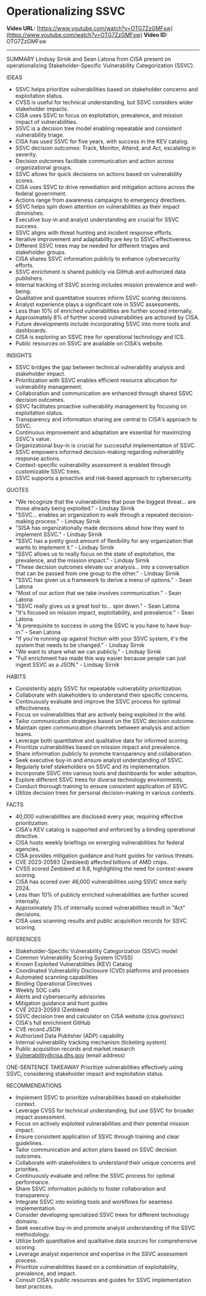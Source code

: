 # Operationalizing SSVC

**Video URL:** [https://www.youtube.com/watch?v=OTG7ZzGMFsw](https://www.youtube.com/watch?v=OTG7ZzGMFsw)
**Video ID:** OTG7ZzGMFsw

---

SUMMARY
Lindsay Sirnik and Sean Latona from CISA present on operationalizing Stakeholder-Specific Vulnerability Categorization (SSVC).

IDEAS
* SSVC helps prioritize vulnerabilities based on stakeholder concerns and exploitation status.
* CVSS is useful for technical understanding, but SSVC considers wider stakeholder impacts.
* CISA uses SSVC to focus on exploitation, prevalence, and mission impact of vulnerabilities.
* SSVC is a decision tree model enabling repeatable and consistent vulnerability triage.
* CISA has used SSVC for five years, with success in the KEV catalog.
* SSVC decision outcomes: Track, Monitor, Attend, and Act, escalating in severity.
* Decision outcomes facilitate communication and action across organizational groups.
* SSVC allows for quick decisions on actions based on vulnerability scores.
* CISA uses SSVC to drive remediation and mitigation actions across the federal government.
* Actions range from awareness campaigns to emergency directives.
* SSVC helps spin down attention on vulnerabilities as their impact diminishes.
* Executive buy-in and analyst understanding are crucial for SSVC success.
* SSVC aligns with threat hunting and incident response efforts.
* Iterative improvement and adaptability are key to SSVC effectiveness.
* Different SSVC trees may be needed for different triages and stakeholder groups.
* CISA shares SSVC information publicly to enhance cybersecurity efforts.
* SSVC enrichment is shared publicly via GitHub and authorized data publishers.
* Internal tracking of SSVC scoring includes mission prevalence and well-being.
* Qualitative and quantitative sources inform SSVC scoring decisions.
* Analyst experience plays a significant role in SSVC assessments.
* Less than 10% of enriched vulnerabilities are further scored internally.
* Approximately 8% of further scored vulnerabilities are actioned by CISA.
* Future developments include incorporating SSVC into more tools and dashboards.
* CISA is exploring an SSVC tree for operational technology and ICS.
* Public resources on SSVC are available on CISA's website.

INSIGHTS
* SSVC bridges the gap between technical vulnerability analysis and stakeholder impact.
* Prioritization with SSVC enables efficient resource allocation for vulnerability management.
* Collaboration and communication are enhanced through shared SSVC decision outcomes.
* SSVC facilitates proactive vulnerability management by focusing on exploitation status.
* Transparency and information sharing are central to CISA's approach to SSVC.
* Continuous improvement and adaptation are essential for maximizing SSVC's value.
* Organizational buy-in is crucial for successful implementation of SSVC.
* SSVC empowers informed decision-making regarding vulnerability response actions.
* Context-specific vulnerability assessment is enabled through customizable SSVC trees.
* SSVC supports a proactive and risk-based approach to cybersecurity.

QUOTES
* "We recognize that the vulnerabilities that pose the biggest threat... are those already being exploited." - Lindsay Sirnik
* "SSVC... enables an organization to walk through a repeated decision-making process." - Lindsay Sirnik
* "SISA has organizationally made decisions about how they want to implement SSVC." - Lindsay Sirnik
* "SSVC has a pretty good amount of flexibility for any organization that wants to implement it." - Lindsay Sirnik
* "SSVC allows us to really focus on the state of exploitation, the prevalence, and the mission impact." - Lindsay Sirnik
* "These decision outcomes elevate our analysis... into a conversation that can be passed from one group to the other." - Lindsay Sirnik
* "SSVC has given us a framework to derive a menu of options." - Sean Latona
* "Most of our action that we take involves communication." - Sean Latona
* "SSVC really gives us a great tool to... spin down." - Sean Latona
* "It's focused on mission impact, exploitability, and prevalence." - Sean Latona
* "A prerequisite to success in using the SSVC is you have to have buy-in." - Sean Latona
* "If you're running up against friction with your SSVC system, it's the system that needs to be changed." - Lindsay Sirnik
* "We want to share what we can publicly." - Lindsay Sirnik
* "Full enrichment has made this way easier because people can just ingest SSVC as a JSON." - Lindsay Sirnik

HABITS
* Consistently apply SSVC for repeatable vulnerability prioritization.
* Collaborate with stakeholders to understand their specific concerns.
* Continuously evaluate and improve the SSVC process for optimal effectiveness.
* Focus on vulnerabilities that are actively being exploited in the wild.
* Tailor communication strategies based on the SSVC decision outcome.
* Maintain open communication channels between analysis and action teams.
* Leverage both quantitative and qualitative data for informed scoring.
* Prioritize vulnerabilities based on mission impact and prevalence.
* Share information publicly to promote transparency and collaboration.
* Seek executive buy-in and ensure analyst understanding of SSVC.
* Regularly brief stakeholders on SSVC and its implementation.
* Incorporate SSVC into various tools and dashboards for wider adoption.
* Explore different SSVC trees for diverse technology environments.
* Conduct thorough training to ensure consistent application of SSVC.
* Utilize decision trees for personal decision-making in various contexts.

FACTS
* 40,000 vulnerabilities are disclosed every year, requiring effective prioritization.
* CISA's KEV catalog is supported and enforced by a binding operational directive.
* CISA hosts weekly briefings on emerging vulnerabilities for federal agencies.
* CISA provides mitigation guidance and hunt guides for various threats.
* CVE 2023-20593 (Zenbleed) affected billions of AMD chips.
* CVSS scored Zenbleed at 9.8, highlighting the need for context-aware scoring.
* CISA has scored over 46,000 vulnerabilities using SSVC since early 2024.
* Less than 10% of publicly enriched vulnerabilities are further scored internally.
* Approximately 3% of internally scored vulnerabilities result in "Act" decisions.
* CISA uses scanning results and public acquisition records for SSVC scoring.

REFERENCES
* Stakeholder-Specific Vulnerability Categorization (SSVC) model
* Common Vulnerability Scoring System (CVSS)
* Known Exploited Vulnerabilities (KEV) Catalog
* Coordinated Vulnerability Disclosure (CVD) platforms and processes
* Automated scanning capabilities
* Binding Operational Directives
* Weekly SOC calls
* Alerts and cybersecurity advisories
* Mitigation guidance and hunt guides
* CVE 2023-20593 (Zenbleed)
* SSVC decision tree and calculator on CISA website (cisa.gov/ssvc)
* CISA's full enrichment GitHub
* CVE record JSON
* Authorized Data Publisher (ADP) capability
* Internal vulnerability tracking mechanism (ticketing system)
* Public acquisition records and market research
* Vulnerability@cisa.dhs.gov (email address)

ONE-SENTENCE TAKEAWAY
Prioritize vulnerabilities effectively using SSVC, considering stakeholder impact and exploitation status.

RECOMMENDATIONS
* Implement SSVC to prioritize vulnerabilities based on stakeholder context.
* Leverage CVSS for technical understanding, but use SSVC for broader impact assessment.
* Focus on actively exploited vulnerabilities and their potential mission impact.
* Ensure consistent application of SSVC through training and clear guidelines.
* Tailor communication and action plans based on SSVC decision outcomes.
* Collaborate with stakeholders to understand their unique concerns and priorities.
* Continuously evaluate and refine the SSVC process for optimal performance.
* Share SSVC information publicly to foster collaboration and transparency.
* Integrate SSVC into existing tools and workflows for seamless implementation.
* Consider developing specialized SSVC trees for different technology domains.
* Seek executive buy-in and promote analyst understanding of the SSVC methodology.
* Utilize both quantitative and qualitative data sources for comprehensive scoring.
* Leverage analyst experience and expertise in the SSVC assessment process.
* Prioritize vulnerabilities based on a combination of exploitability, prevalence, and impact.
* Consult CISA's public resources and guides for SSVC implementation best practices.
